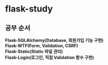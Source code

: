 # flask-study

## 공부 순서

**Flask-SQLAlchemy(Database, 회원가입 기능 구현)**  
**Flask-WTF(Form, Validation, CSRF)**  
**Flask-Static(Static 파일 관리)**  
**Flask-Login(로그인, 직접 Validation 함수 구현)**  

